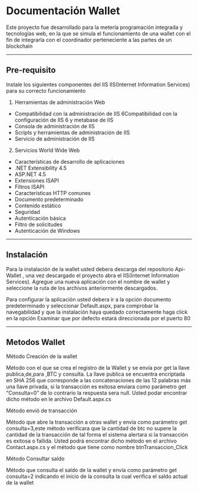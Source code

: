 Documentación Wallet
===================


Este proyecto fue desarrollado para  la metería programación integrada y tecnologías web, en la que se simula el funcionamiento de una wallet con el fin de integrarla con el coordinador perteneciente a las partes de un blockchain

----------

<i class="icon-file"></i>Pre-requisito
----------
Instale los siguientes componentes del IIS IIS(Internet Information Services) para su correcto funcionamiento 

 1. Herramientas de administración Web
 - Compatibilidad con la administración de IIS 6Compatibilidad con la configuración de IIS 6 y metabase de IIS
 - Consola de administración de IIS
 - Scripts y herramientas de administración de IIS
 - Servicio de administración de IIS
 2. Servicios World Wide Web
 - Características de desarrollo de aplicaciones
  -	.NET Extensibility 4.5
  -	ASP.NET 4.5
  -	Extensiones ISAPI
  - Filtros ISAPI
 - Características HTTP comunes
 - Documento predeterminado
 - Contenido estático
 - Seguridad
 - Autenticación básica
 - Filtro de solicitudes
- Autenticación de Windows


----------


<i class="icon-cog"></i> Instalación 
-------------

Para la instalación de la wallet usted debera descarga del repositorio Api-Wallet , una vez descargado el proyecto abra el IIS(Internet Information Services).
Agregue una nueva aplicación con el nombre de wallet y seleccione la ruta de los archivos anteriormente descargados.

Para configurar la aplicación usted debera ir a la opción documento predeterminado y seleccionar Default.aspx, para comprobar la navegabilidad y que la instalación haya quedado correctamente haga click en la opción Examinar que por defecto estará direccionada por el puerto 80


----------


<i class="icon-file"></i> Metodos Wallet
----------------------------------------





<i class="icon-pencil"></i>Método Creación de la wallet


Método con el que se crea el registro de la Wallet y se envía por get la llave publica,de,para ,BTC y consulta. La llave publica se encuentra encriptada en SHA 256 que corresponde a las concatenaciones de las 12 palabras más una llave privada, si la transacción es exitosa enviara como parámetro get “Consulta=0” de lo contrario la respuesta sera null. Usted podar encontrar dicho método en le archivo Default.aspx.cs



<i class="icon-pencil"></i>Método envió de transacción 

Método que abre la transacción a otras wallet y envía como parámetro get consulta=3,este método verificara que la cantidad de btc no supere la cantidad de la transacción de tal forma el sistema alertara si la transacción es exitosa o fallida. Usted podrá encontrar dicho método en el archivo Contact.aspx.cs y el método que tiene como nombre btnTransaccion_Click


<i class="icon-pencil"></i>Método Consultar saldo 

Método que consulta el saldo de la wallet y envía como parámetro get consulta=2 indicando el inicio de la consulta la cual verifica el saldo actual de la wallet
